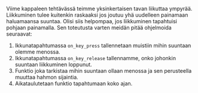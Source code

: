 Viime kappaleen tehtävässä teimme yksinkertaisen tavan liikuttaa ympyrää. Liikkuminen tulee kuitenkin raskaaksi jos joutuu yhä uudelleen painamaan haluamaansa suuntaa. Olisi siis helpompaa, jos liikkuminen tapahtuisi pohjaan painamalla. Sen toteutusta varten meidän pitää ohjelmoida seuraavat:

1. Ikkunatapahtumassa `on_key_press` tallennetaan muistiin mihin suuntaan olemme menossa.
2. Ikkunatapahtumassa `on_key_release` tallennamme, onko johonkin suuntaan liikkuminen loppunut.
3. Funktio joka tarkistaa mihin suuntaan ollaan menossa ja sen perusteella muuttaa hahmon sijaintia.
4. Aikataulutetaan funktio tapahtumaan koko ajan.

